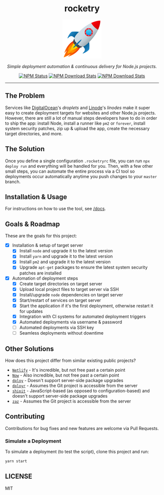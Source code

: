 <div align="center">

<h1>rocketry</h1>

<a href="https://www.joypixels.com/emoji/1f680">
  <img alt="deploy" src="logo.png" width="128" />
</a>

<p><em>Simple deployment automation & continuous delivery for Node.js projects.</em></p>

<a href="https://www.npmjs.com/package/@globexdesigns/deploy"><img alt="NPM Status" src="https://img.shields.io/npm/v/@globexdesigns/deploy.svg?style=flat"></a>
<a href="https://www.npmtrends.com/@globexdesigns/deploy"><img alt="NPM Download Stats" src="https://img.shields.io/npm/dm/@globexdesigns/deploy.svg?style=flat-square" /></a>
<a href="https://github.com/EvHaus/deploy/blob/master/LICENSE"><img alt="NPM Download Stats" src="https://img.shields.io/npm/l/@globexdesigns/deploy.svg?style=flat-square" /></a>

</div><hr />

## The Problem

Services like [DigitalOcean](https://www.digitalocean.com/)'s _droplets_ and [Linode](https://www.linode.com/)'s _linodes_ make it super easy to create deployment targets for websites and other Node.js projects. However, there are still a lot of manual steps developers have to do in order to ship the app: install Node, install a runner like `pm2` or `forever`, install system security patches, zip up & upload the app, create the necessary target directories, and more.

## The Solution

Once you define a single configuration `.rocketryrc` file, you can run `npx deploy run` and everything will be handled for you. Then, with a few other small steps, you can automate the entire process via a CI tool so deployments occur automatically anytime you push changes to your `master` branch.

## Installation & Usage

For instructions on how to use the tool, see [/docs](/docs/README.md).

## Goals & Roadmap

These are the goals for this project:

- [x] Installation & setup of target server
	- [x] Install `node` and upgrade it to the latest version
	- [x] Install `yarn` and upgrade it to the latest version
	- [x] Install `pm2` and upgrade it to the latest version
	- [x] Upgrade `apt-get` packages to ensure the latest system security patches are installed
- [x] Automation of deployment steps
	- [x] Create target directories on target server
	- [x] Upload local project files to target server via SSH
	- [x] Install/upgrade `node` dependencies on target server
	- [x] Start/restart of services on target server
	- [x] Start the application if it's the first deployment, otherwise restart it for updates
	- [x] Integration with CI systems for automated deployment triggers
	- [x] Automated deployments via username & password
	- [ ] Automated deployments via SSH key
	- [ ] Seamless deployments without downtime

## Other Solutions

How does this project differ from similar existing public projects?

- [`Netlify`](https://www.netlify.com/) - It's incredible, but not free past a certain point
- [`Now`](https://www.zeit.co/) - Also incredible, but not free past a certain point
- [`dploy`](https://github.com/lucasmotta/dploy) - Doesn't support server-side package upgrades
- [`dployr`](https://github.com/faazshift/dployr) - Assumes the Git project is accessible from the server
- [`shipit`](https://github.com/shipitjs/shipit) - JavaScript-based (as opposed to configuration-based) and doesn't support server-side package upgrades
- [`zaz`](https://github.com/bredikhin/zaz) - Assumes the Git project is accessible from the server

## Contributing

Contributions for bug fixes and new features are welcome via Pull Requests.

### Simulate a Deployment

To simulate a deployment (to test the script), clone this project and run:

```sh
yarn start
```

## LICENSE

MIT
